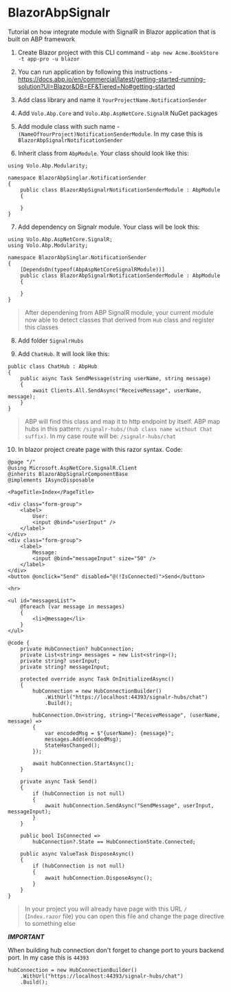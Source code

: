 # BlazorAbpSignalr
Tutorial on how integrate module with SignalR in Blazor application that is built on ABP framework

1. Create Blazor project with this CLI command - `abp new Acme.BookStore -t app-pro -u blazor`

2. You can run application by following this instructions - https://docs.abp.io/en/commercial/latest/getting-started-running-solution?UI=Blazor&DB=EF&Tiered=No#getting-started

3. Add class library and name it `YourProjectName.NotificationSender`

4. Add `Volo.Abp.Core` and `Volo.Abp.AspNetCore.SignalR` NuGet packages

5. Add module class with such name - `(NameOfYourProject)NotificationSenderModule`. In my case this is `BlazorAbpSignalrNotificationSender`

6. Inherit class from `AbpModule`. Your class should look like this:
```
using Volo.Abp.Modularity;

namespace BlazorAbpSinglar.NotificationSender
{
    public class BlazorAbpSignalrNotificationSenderModule : AbpModule
    {

    }
}
```

7. Add dependency on Signalr module. Your class will be look this:
```
using Volo.Abp.AspNetCore.SignalR;
using Volo.Abp.Modularity;

namespace BlazorAbpSinglar.NotificationSender
{
    [DependsOn(typeof(AbpAspNetCoreSignalRModule))]
    public class BlazorAbpSignalrNotificationSenderModule : AbpModule
    {

    }
}
```

> After dependening from ABP SignalR module, your current module now able to detect classes that derived
from `Hub` class and register this classes

8. Add folder `SignalrHubs`

9. Add `ChatHub`. It will look like this:
```
public class ChatHub : AbpHub
{
    public async Task SendMessage(string userName, string message)
    {
        await Clients.All.SendAsync("ReceiveMessage", userName, message);
    }
}
```

> ABP will find this class and map it to http endpoint by itself. ABP map hubs in this pattern: `/signalr-hubs/(hub class name without Chat suffix)`. In my case route will be:
`/signalr-hubs/chat`

10. In blazor project create page with this razor syntax. Code: 
```
@page "/"
@using Microsoft.AspNetCore.SignalR.Client
@inherits BlazorAbpSignalrComponentBase
@implements IAsyncDisposable

<PageTitle>Index</PageTitle>

<div class="form-group">
    <label>
        User:
        <input @bind="userInput" />
    </label>
</div>
<div class="form-group">
    <label>
        Message:
        <input @bind="messageInput" size="50" />
    </label>
</div>
<button @onclick="Send" disabled="@(!IsConnected)">Send</button>

<hr>

<ul id="messagesList">
    @foreach (var message in messages)
    {
        <li>@message</li>
    }
</ul>

@code {
    private HubConnection? hubConnection;
    private List<string> messages = new List<string>();
    private string? userInput;
    private string? messageInput;

    protected override async Task OnInitializedAsync()
    {
        hubConnection = new HubConnectionBuilder()
            .WithUrl("https://localhost:44393/signalr-hubs/chat")
            .Build();

        hubConnection.On<string, string>("ReceiveMessage", (userName, message) =>
        {
            var encodedMsg = $"{userName}: {message}";
            messages.Add(encodedMsg);
            StateHasChanged();
        });

        await hubConnection.StartAsync();
    }

    private async Task Send()
    {
        if (hubConnection is not null)
        {
            await hubConnection.SendAsync("SendMessage", userInput, messageInput);
        }
    }

    public bool IsConnected =>
        hubConnection?.State == HubConnectionState.Connected;

    public async ValueTask DisposeAsync()
    {
        if (hubConnection is not null)
        {
            await hubConnection.DisposeAsync();
        }
    }
}
```

> In your project you will already have page with this URL `/` (`Index.razor` file) you can open this file
and change the page directive to something else

***IMPORTANT***

When building hub connection don't forget to change port to yours backend port. In my case this is `44393`

```
hubConnection = new HubConnectionBuilder()
    .WithUrl("https://localhost:44393/signalr-hubs/chat")
    .Build();
```